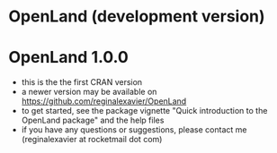 # OpenLand (development version)

# OpenLand 1.0.0

* this is the the first CRAN version
* a newer version may be available on https://github.com/reginalexavier/OpenLand
* to get started, see the package vignette "Quick introduction to the OpenLand package" and the help files
* if you have any questions or suggestions, please contact me (reginalexavier at rocketmail dot com)
